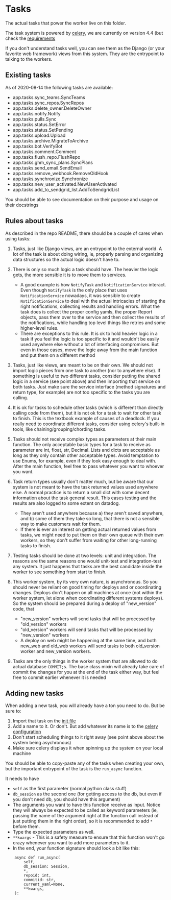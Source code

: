 # Tasks

The actual tasks that power the worker live on this folder.

The task system is powered by [celery](https://docs.celeryproject.org/en/latest/index.html), we are currently on version 4.4 (but check the [requirements](../requirements.in)

If you don't understand tasks well, you can see them as the Django (or your favorite web framework) views from this system. They are the entrypoint to talking to the workers.

## Existing tasks

As of 2020-08-14 the following tasks are available:

* app.tasks.sync_teams.SyncTeams
* app.tasks.sync_repos.SyncRepos
* app.tasks.delete_owner.DeleteOwner
* app.tasks.notify.Notify
* app.tasks.pulls.Sync
* app.tasks.status.SetError
* app.tasks.status.SetPending
* app.tasks.upload.Upload
* app.tasks.archive.MigrateToArchive
* app.tasks.bot.VerifyBot
* app.tasks.comment.Comment
* app.tasks.flush_repo.FlushRepo
* app.tasks.ghm_sync_plans.SyncPlans
* app.tasks.send_email.SendEmail
* app.tasks.remove_webhook.RemoveOldHook
* app.tasks.synchronize.Synchronize
* app.tasks.new_user_activated.NewUserActivated
* app.tasks.add_to_sendgrid_list.AddToSendgridList

You should be able to see documentation on their purpose and usage on their docstrings

## Rules about tasks

As described in the repo README, there should be a couple of cares when using tasks:

1. Tasks, just like Django views, are an entrypoint to the external world. A lot of the task is about doing wiring, ie, properly parsing and organizing data structures so the actual logic doesn't have to.

2. There is only so much logic a task should have. The heavier the logic gets, the more sensible it is to move them to services.
    - A good example is how `NotifyTask` and `NotificationService` interact. Even though `NotifyTask` is the only place that uses `NotificationService` nowadays, it was sensible to create `NotificationService` to deal with the actual intricacies of starting the right notifications, collecting results and handling errors. What the task does is collect the proper config yamls, the proper Report objects, pass them over to the service and then collect the results of the notifications, while handling top level things like retries and some higher-level rules.
    - There are exceptions to this rule. It is ok to hold heavier logic in a task if you feel the logic is too specific to it and wouldn't be easily used anywhere else without a lot of interfacing compromises. But even in those cases, move the logic away from the main function and put them on a different method

3. Tasks, just like views, are meant to be on their own. We should not import logic pieces from one task to another (nor to anywhere else). If something is useful to two different tasks, consider putting the shared logic in a service (see point above) and then importing that service on both tasks. Just make sure the service interface (method signatures and return type, for example) are not too specific to the tasks you are calling.

4. It is ok for tasks to schedule other tasks (which is different than directly calling code from them), but it is not ok for a task to wait for other task to finish. This is the textbook example of causes of a deadlock. If you really need to coordinate different tasks, consider using celery's built-in tools, like chaining/grouping/chording tasks.

5. Tasks should not receive complex types as parameters at their main function. The only acceptable basic types for a task to receive as parameter are int, float, str, Decimal. Lists and dicts are acceptable as long as they only contain other acceptable types. Avoid temptation to use Enums, for example, even if they look easy enough to deal with. After the main function, feel free to pass whatever you want to whoever you want.

6. Task return types usually don't matter much, but be aware that our system is not meant to have the task returned values used anywhere else. A normal practice is to return a small dict with some decent information about the task general result. This eases testing and the results are also logged to some extent on datadog.
    - They aren't used anywhere because a) they aren't saved anywhere, and b) some of them they take so long, that there is not a sensible way to make customers wait for them.
    -  If there is ever an interest on getting actual returned values from tasks, we might need to put them on their own queue with their own workers, so they don't suffer from waiting for other long-running tasks to finish.

7. Testing tasks should be done at two levels: unit and integration. The reasons are the same reasons one would unit-test and integration-test any system. It just happens that tasks are the best candidate inside the worker to see something from start to finish.

8. This worker system, by its very own nature, is asynchronous. So you should never be reliant on good timing for deploys and or coordinating changes. Deploys don't happen on all machines at once (not within the worker system, let alone when coordinating different systems deploys). So the system should be prepared during a deploy of "new_version" code, that
    - "new_version" workers will send tasks that will be processed by "old_version" workers
    - "old_version" workers will send tasks that will be processed by "new_version" workers
    - A deploy on web might be happening at the same time, and both new_web and old_web workers will send tasks to both old_version worker and new_version workers.

9. Tasks are the only things in the worker system that are allowed to do actual database `COMMIT;`s. The base class mixin will already take care of commit the changes for you at the end of the task either way, but feel free to commit earlier whenever it is needed

## Adding new tasks

When adding a new task, you will already have a ton you need to do. But be sure to:

1. Import that task on the [init file](./__init__.py)
2. Add a name to it. Or don't. But add whatever its name is to the [celery configuration](../celery_config.py)
3. Don't start scheduling things to it right away (see point above about the system being asychronous)
4. Make sure celery displays it when spinning up the system on your local machine

You should be able to copy-paste any of the tasks when creating your own, but the important entrypoint of the task is the `run_async` function.

It needs to have

* `self` as the first parameter (normal python class stuff)
* `db_session` as the second one (for getting access to the db, but even if you don't need db, you should have this argument)
* The arguments you want to have this function receive as input. Notice they will always be expected to be called as keyword parameters (ie, passing the name of the argument right at the function call instead of just putting them in the right order), so it is recommended to add `*` before them.
* Type the expected parameters as well.
* `**kwargs` - This is a safety measure to ensure that this function won't go crazy whenever you want to add more parameters to it.
* In the end, your function signature should look a bit like this:

```
    async def run_async(
        self,
        db_session: Session,
        *,
        repoid: int,
        commitid: str,
        current_yaml=None,
        **kwargs,
    ):
```


